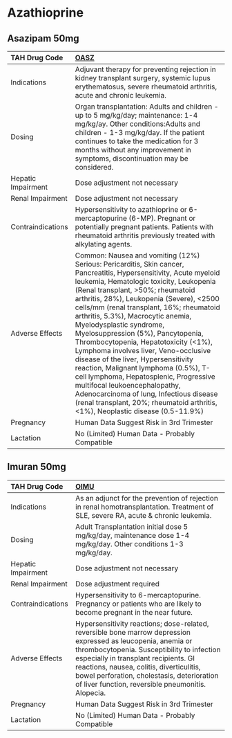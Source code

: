 # Azathioprine

## Asazipam 50mg

| TAH Drug Code      | [OASZ](https://www.tahsda.org.tw/drugs/hissearch.php?drug_code=OASZ)                                                                                                                                                                                                                                                                                                                                                                                                                                                                                                                                                                                                                                                                                                 |
|:-------------------|:---------------------------------------------------------------------------------------------------------------------------------------------------------------------------------------------------------------------------------------------------------------------------------------------------------------------------------------------------------------------------------------------------------------------------------------------------------------------------------------------------------------------------------------------------------------------------------------------------------------------------------------------------------------------------------------------------------------------------------------------------------------------|
| Indications        | Adjuvant therapy for preventing rejection in kidney transplant surgery, systemic lupus erythematosus, severe rheumatoid arthritis, acute and chronic leukemia.                                                                                                                                                                                                                                                                                                                                                                                                                                                                                                                                                                                                       |
| Dosing             | Organ transplantation: Adults and children - up to 5 mg/kg/day; maintenance: 1-4 mg/kg/ay. Other conditions:Adults and children - 1-3 mg/kg/day. If the patient continues to take the medication for 3 months without any improvement in symptoms, discontinuation may be considered.                                                                                                                                                                                                                                                                                                                                                                                                                                                                                |
| Hepatic Impairment | Dose adjustment not necessary                                                                                                                                                                                                                                                                                                                                                                                                                                                                                                                                                                                                                                                                                                                                        |
| Renal Impairment   | Dose adjustment not necessary                                                                                                                                                                                                                                                                                                                                                                                                                                                                                                                                                                                                                                                                                                                                        |
| Contraindications  | Hypersensitivity to azathioprine or 6-mercaptopurine (6-MP). Pregnant or potentially pregnant patients. Patients with rheumatoid arthritis previously treated with alkylating agents.                                                                                                                                                                                                                                                                                                                                                                                                                                                                                                                                                                                |
| Adverse Effects    | Common: Nausea and vomiting (12%) Serious: Pericarditis, Skin cancer, Pancreatitis, Hypersensitivity, Acute myeloid leukemia, Hematologic toxicity, Leukopenia (Renal transplant, >50%; rheumatoid arthritis, 28%), Leukopenia (Severe), <2500 cells/mm (renal transplant, 16%; rheumatoid arthritis, 5.3%), Macrocytic anemia, Myelodysplastic syndrome, Myelosuppression (5%), Pancytopenia, Thrombocytopenia, Hepatotoxicity (<1%), Lymphoma involves liver, Veno-occlusive disease of the liver, Hypersensitivity reaction, Malignant lymphoma (0.5%), T-cell lymphoma, Hepatosplenic, Progressive multifocal leukoencephalopathy, Adenocarcinoma of lung, Infectious disease (renal transplant, 20%; rheumatoid arthritis, <1%), Neoplastic disease (0.5-11.9%) |
| Pregnancy          | Human Data Suggest Risk in 3rd Trimester                                                                                                                                                                                                                                                                                                                                                                                                                                                                                                                                                                                                                                                                                                                             |
| Lactation          | No (Limited) Human Data - Probably Compatible                                                                                                                                                                                                                                                                                                                                                                                                                                                                                                                                                                                                                                                                                                                        |

## Imuran 50mg

| TAH Drug Code      | [OIMU](https://www.tahsda.org.tw/drugs/hissearch.php?drug_code=OIMU)                                                                                                                                                                                                                                                                                |
|:-------------------|:----------------------------------------------------------------------------------------------------------------------------------------------------------------------------------------------------------------------------------------------------------------------------------------------------------------------------------------------------|
| Indications        | As an adjunct for the prevention of rejection in renal homotransplantation. Treatment of SLE, severe RA, acute & chronic leukemia.                                                                                                                                                                                                                  |
| Dosing             | Adult Transplantation initial dose 5 mg/kg/day, maintenance dose 1-4 mg/kg/day. Other conditions 1-3 mg/kg/day.                                                                                                                                                                                                                                     |
| Hepatic Impairment | Dose adjustment not necessary                                                                                                                                                                                                                                                                                                                       |
| Renal Impairment   | Dose adjustment required                                                                                                                                                                                                                                                                                                                            |
| Contraindications  | Hypersensitivity to 6-mercaptopurine. Pregnancy or patients who are likely to become pregnant in the near future.                                                                                                                                                                                                                                   |
| Adverse Effects    | Hypersensitivity reactions; dose-related, reversible bone marrow depression expressed as leucopenia, anemia or thrombocytopenia. Susceptibility to infection especially in transplant recipients. GI reactions, nausea, colitis, diverticulitis, bowel perforation, cholestasis, deterioration of liver function, reversible pneumonitis. Alopecia. |
| Pregnancy          | Human Data Suggest Risk in 3rd Trimester                                                                                                                                                                                                                                                                                                            |
| Lactation          | No (Limited) Human Data - Probably Compatible                                                                                                                                                                                                                                                                                                       |

